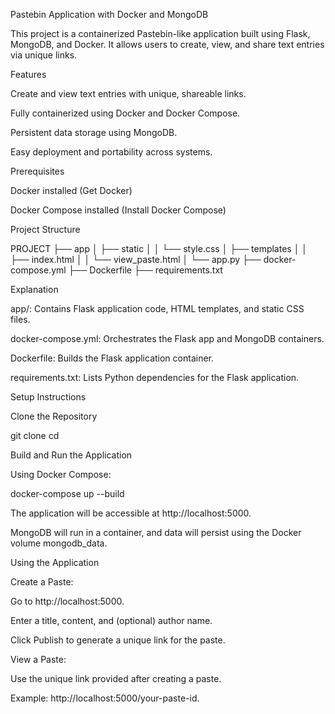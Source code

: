 Pastebin Application with Docker and MongoDB

This project is a containerized Pastebin-like application built using Flask, MongoDB, and Docker. It allows users to create, view, and share text entries via unique links.

Features

Create and view text entries with unique, shareable links.

Fully containerized using Docker and Docker Compose.

Persistent data storage using MongoDB.

Easy deployment and portability across systems.

Prerequisites

Docker installed (Get Docker)

Docker Compose installed (Install Docker Compose)

Project Structure

PROJECT
├── app
│   ├── static
│   │   └── style.css
│   ├── templates
│   │   ├── index.html
│   │   └── view_paste.html
│   └── app.py
├── docker-compose.yml
├── Dockerfile
├── requirements.txt

Explanation

app/: Contains Flask application code, HTML templates, and static CSS files.

docker-compose.yml: Orchestrates the Flask app and MongoDB containers.

Dockerfile: Builds the Flask application container.

requirements.txt: Lists Python dependencies for the Flask application.

Setup Instructions

Clone the Repository

git clone <repository-url>
cd <repository-directory>

Build and Run the Application

Using Docker Compose:

docker-compose up --build

The application will be accessible at http://localhost:5000.

MongoDB will run in a container, and data will persist using the Docker volume mongodb_data.

Using the Application

Create a Paste:

Go to http://localhost:5000.

Enter a title, content, and (optional) author name.

Click Publish to generate a unique link for the paste.

View a Paste:

Use the unique link provided after creating a paste.

Example: http://localhost:5000/your-paste-id.
